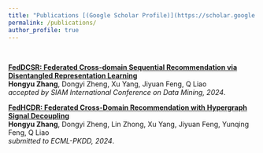 ```yaml
---
title: "Publications [(Google Scholar Profile)](https://scholar.google.co.jp/citations?user=Ep20U_YAAAAJ&hl=zh-CN)"
permalink: /publications/
author_profile: true
---
```

<br>

<b>[FedDCSR: Federated Cross-domain Sequential Recommendation via Disentangled Representation Learning](https://arxiv.org/pdf/2309.08420.pdf)</b> <br> 
<b>Hongyu Zhang</b>, Dongyi Zheng, Xu Yang, Jiyuan Feng, Q Liao<br>
<i>accepted by SIAM International Conference on Data Mining, 2024</i>.

<b>[FedHCDR: Federated Cross-Domain Recommendation with Hypergraph Signal Decoupling](https://arxiv.org/pdf/2403.02630.pdf)</b> <br> 
<b>Hongyu Zhang</b>, Dongyi Zheng, Lin Zhong, Xu Yang, Jiyuan Feng, Yunqing Feng, Q Liao<br>
<i>submitted to ECML-PKDD, 2024</i>.
